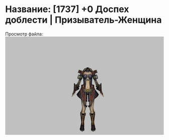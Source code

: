 # Название: [1737] +0 Доспех доблести | Призыватель-Женщина

Просмотр файла:
![p090003.png](p090003.png)